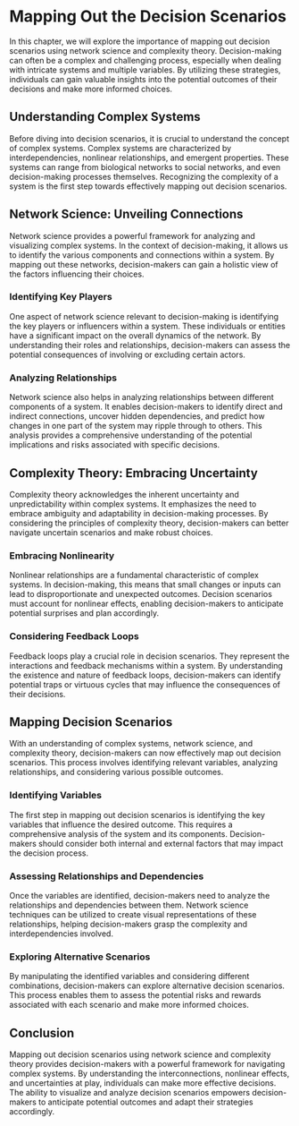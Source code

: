 # Mapping Out the Decision Scenarios

In this chapter, we will explore the importance of mapping out decision scenarios using network science and complexity theory. Decision-making can often be a complex and challenging process, especially when dealing with intricate systems and multiple variables. By utilizing these strategies, individuals can gain valuable insights into the potential outcomes of their decisions and make more informed choices.

## Understanding Complex Systems

Before diving into decision scenarios, it is crucial to understand the concept of complex systems. Complex systems are characterized by interdependencies, nonlinear relationships, and emergent properties. These systems can range from biological networks to social networks, and even decision-making processes themselves. Recognizing the complexity of a system is the first step towards effectively mapping out decision scenarios.

## Network Science: Unveiling Connections

Network science provides a powerful framework for analyzing and visualizing complex systems. In the context of decision-making, it allows us to identify the various components and connections within a system. By mapping out these networks, decision-makers can gain a holistic view of the factors influencing their choices.

### Identifying Key Players

One aspect of network science relevant to decision-making is identifying the key players or influencers within a system. These individuals or entities have a significant impact on the overall dynamics of the network. By understanding their roles and relationships, decision-makers can assess the potential consequences of involving or excluding certain actors.

### Analyzing Relationships

Network science also helps in analyzing relationships between different components of a system. It enables decision-makers to identify direct and indirect connections, uncover hidden dependencies, and predict how changes in one part of the system may ripple through to others. This analysis provides a comprehensive understanding of the potential implications and risks associated with specific decisions.

## Complexity Theory: Embracing Uncertainty

Complexity theory acknowledges the inherent uncertainty and unpredictability within complex systems. It emphasizes the need to embrace ambiguity and adaptability in decision-making processes. By considering the principles of complexity theory, decision-makers can better navigate uncertain scenarios and make robust choices.

### Embracing Nonlinearity

Nonlinear relationships are a fundamental characteristic of complex systems. In decision-making, this means that small changes or inputs can lead to disproportionate and unexpected outcomes. Decision scenarios must account for nonlinear effects, enabling decision-makers to anticipate potential surprises and plan accordingly.

### Considering Feedback Loops

Feedback loops play a crucial role in decision scenarios. They represent the interactions and feedback mechanisms within a system. By understanding the existence and nature of feedback loops, decision-makers can identify potential traps or virtuous cycles that may influence the consequences of their decisions.

## Mapping Decision Scenarios

With an understanding of complex systems, network science, and complexity theory, decision-makers can now effectively map out decision scenarios. This process involves identifying relevant variables, analyzing relationships, and considering various possible outcomes.

### Identifying Variables

The first step in mapping out decision scenarios is identifying the key variables that influence the desired outcome. This requires a comprehensive analysis of the system and its components. Decision-makers should consider both internal and external factors that may impact the decision process.

### Assessing Relationships and Dependencies

Once the variables are identified, decision-makers need to analyze the relationships and dependencies between them. Network science techniques can be utilized to create visual representations of these relationships, helping decision-makers grasp the complexity and interdependencies involved.

### Exploring Alternative Scenarios

By manipulating the identified variables and considering different combinations, decision-makers can explore alternative decision scenarios. This process enables them to assess the potential risks and rewards associated with each scenario and make more informed choices.

## Conclusion

Mapping out decision scenarios using network science and complexity theory provides decision-makers with a powerful framework for navigating complex systems. By understanding the interconnections, nonlinear effects, and uncertainties at play, individuals can make more effective decisions. The ability to visualize and analyze decision scenarios empowers decision-makers to anticipate potential outcomes and adapt their strategies accordingly.
